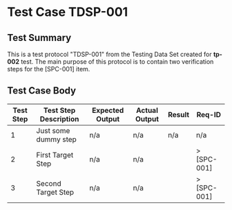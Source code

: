 # Test Case TDSP-001

## Test Summary

This is a test protocol "TDSP-001" from the Testing Data Set created for **tp-002** test. The main purpose of this protocol is to contain two verification steps for the [SPC-001] item.

## Test Case Body

| Test Step | Test Step Description | Expected Output | Actual Output | Result | Req-ID |
|---|---|---|---|---|---|
| 1 | Just some dummy step | n/a | n/a | n/a | n/a |
| 2 | First Target Step | n/a | n/a |  | >[SPC-001] |
| 3 | Second Target Step | n/a | n/a |  | >[SPC-001] |
